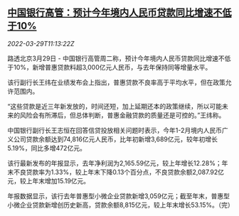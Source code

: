 <!--1648553463000-->
[中国银行高管：预计今年境内人民币贷款同比增速不低于10%](https://cn.reuters.com/article/boc-executive-0329-tues-idCNKCS2LQ111)
------

<div><i>2022-03-29T11:13:22Z</i></div><p>路透北京3月29日 - 中国银行高管周二称，预计今年境内人民币贷款同比增速不低于10%，新增普惠贷款料超3,000亿元人民币，与去年保持同等增量水平。</p><p>该行副行长王纬在业绩发布会上指出，普惠贷款不良率高于平均水平，但在政策允许范围内。</p><p>“这些贷款是近三年新发放的，时间还短，加上延期还本的政策继续，所以可能未来的风险会有所滞后，但总体判断，普惠金融贷款的质量还是可控的。”王纬称。</p><p>中国银行副行长王志恒在回答信贷投放相关问题时表示，今年1-2月境内人民币广义公司贷款余额达到74,816亿元人民币，比年初新增3,689亿元，较年初增长5.19%，同比多增472亿元。</p><p>该行最新发布的年报显示，去年净利润为2,165.59亿元，较上年增长12.28%；年末不良贷款率为1.33%，较上年末下降0.13个百分点，不良贷款余额2,087.92亿元，较上年末增加15.19亿元。</p><p>年报数据显示，该行去年普惠型小微企业贷款新增3,059亿元；截至年末，普惠型小微企业贷款新增创历史新高，贷款余额8,815亿元，较上年末增长53.15%。（完）</p>

